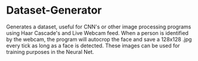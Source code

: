 # Dataset-Generator
Generates a dataset, useful for CNN's or other image processing programs using Haar Cascade's and Live Webcam feed.
When a person is identified by the webcam, the program will autocrop the face and save a 128x128 .jpg every tick as long as a face is detected.
These images can be used for training purposes in the Neural Net.
 
